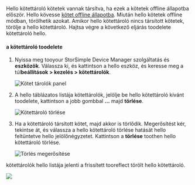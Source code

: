 <!--author=alkohli last changed: 01/13/17-->

Hello kötettároló kötetek vannak társítva, ha ezek a kötetek offline állapotba először. Hello kövesse [kötet offline állapotba](../articles/storsimple/storsimple-manage-volumes.md#take-a-volume-offline). Miután hello kötetek offline módban, törölhetik azokat. Amikor hello kötettároló nincs társított kötetek, törölje a hello kötettároló. Hajtsa végre a következő eljárás toodelete kötettároló hello.

#### <a name="toodelete-a-volume-container"></a>a kötettároló toodelete
1. Nyissa meg tooyour StorSimple Device Manager szolgáltatás és **eszközök**. Válassza ki, és kattintson a hello eszköz, és keresse meg a túl**beállítások > kezelés > kötettárolók**.

    ![Kötet tárolók panel](./media/storsimple-8000-create-volume-container/createvolumecontainer2.png)

2. A hello táblázatos listája kötettárolók, jelölje be hello kötettároló kívánt toodelete, kattintson a jobb gombbal **...**  majd **törlése**.

    ![Kötettároló törlése](./media/storsimple-8000-delete-volume-container/deletevolumecontainer1.png)

3. Ha a kötettároló társított kötet, majd akkor is törlődik. Megerősítést kér, tekintse át, és válassza a hello kötettároló törlése hatását hello feltüntetve hello jelölőnégyzetet. Kattintson a **törlése** toothen hello kötettároló törlése.

    ![Törlés megerősítése](./media/storsimple-8000-delete-volume-container/deletevolumecontainer2.png)

kötettárolók hello listája jelenti a frissített tooreflect törölt hello kötettároló.

![](./media/storsimple-8000-delete-volume-container/deletevolumecontainer5.png)


